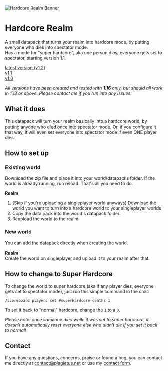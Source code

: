 ![Hardcore Realm Banner](https://raw.githubusercontent.com/Plagiatus/datapacks/master/hardcore_realm/banner.png "Hardcore Realm")

# Hardcore Realm

A small datapack that turns your realm into hardcore mode, by putting everyone who dies into spectator mode.  
Has a mode for "super hardcore", aka one person dies, everyone gets set to spectator, starting version 1.1.

[latest version (v1.2)](https://github.com/Plagiatus/datapacks/raw/master/hardcore_realm/hardcore_realm_v1.2.zip)  
[v1.1](https://github.com/Plagiatus/datapacks/raw/master/hardcore_realm/hardcore_realm_v1.1.zip)  
[v1.0](https://github.com/Plagiatus/datapacks/raw/master/hardcore_realm/hardcore_realm_v1.0.zip)

_All versions have been created and tested with **1.16** only, but should all work in 1.13 or above. Please contact me if you run into any issues._

## What it does

This datapack will turn your realm basically into a hardcore world, by putting anyone who died once into spectator mode. Or, if you configure it that way, it will even set everyone into spectator mode if even ONE player dies.


## How to set up

### Existing world  
Download the zip file and place it into your world/datapacks folder. If the world is already running, run reload. That's all you need to do.

**Realm**  
1. (Skip if you're uploading a singleplayer world anyways) Download the world you want to turn into a hardcore world to your singleplayer worlds
2. Copy the data pack into the world's datapack folder.
3. Reupload the world to the realm.

### New world

You can add the datapack directly when creating the world.

**Realm**  
Create the world on singleplayer and upload it to your realm after that.

## How to change to **Super Hardcore**

To change the world to super hardcore (aka if any player dies, everyone gets set to spectator mode), just run this simple command in the chat:

```
/scoreboard players set #superHardcore deaths 1
```

To set it back to "normal" hardcore, change the `1` to a `0`.

_Please note: once someone died while it was set to super hardcore, it doesn't automatically reset everyone else who didn't die if you set it back to normal!_

## Contact

If you have any questions, concerns, praise or found a bug, you can contact me directly at contact@plagiatus.net or use my [contact form](http://plagiatus.net/#contact).
